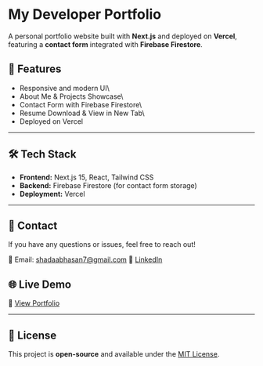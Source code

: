 # My Developer Portfolio

A personal portfolio website built with **Next.js** and deployed on **Vercel**, featuring a **contact form** integrated with **Firebase Firestore**.

## 📌 Features

 - Responsive and modern UI\
 - About Me & Projects Showcase\
 - Contact Form with Firebase Firestore\
 - Resume Download & View in New Tab\
 - Deployed on Vercel

---

## 🛠️ Tech Stack

- **Frontend:** Next.js 15, React, Tailwind CSS
- **Backend:** Firebase Firestore (for contact form storage)
- **Deployment:** Vercel

---
## 📩 Contact

If you have any questions or issues, feel free to reach out!

📧 Email: shadaabhasan7@gmail.com 🔗 [LinkedIn](www.linkedin.com/in/shadaab-hasan-4a9b92271)

## 🌐 Live Demo

🔗 [View Portfolio](https://ShadaabHasan.vercel.app)

---

## 📜 License

This project is **open-source** and available under the [MIT License](LICENSE).


